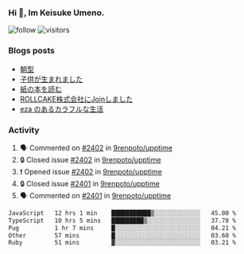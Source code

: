 ### Hi 👋, Im Keisuke Umeno.

<!--
**9renpoto/9renpoto** is a ✨ _special_ ✨ repository because its `README.md` (this file) appears on your GitHub profile.

Here are some ideas to get you started:

- 🔭 I’m currently working on ...
- 🌱 I’m currently learning ...
- 👯 I’m looking to collaborate on ...
- 🤔 I’m looking for help with ...
- 💬 Ask me about ...
- 📫 How to reach me: ...
- 😄 Pronouns: ...
- ⚡ Fun fact: ...
-->

![follow](https://img.shields.io/github/followers/9renpoto?label=Follow&style=social)
![visitors](https://komarev.com/ghpvc/?username=9renpoto&label=Profile%20views&color=0e75b6&style=flat)

### Blogs posts

<!-- BLOG-POST-LIST:START -->
- [朝型](https://9renpoto.win/entry/2024/05/29/im-an-early)
- [子供が生まれました](https://9renpoto.win/entry/2024/04/18/hello-world)
- [紙の本を読む](https://9renpoto.win/entry/2024/02/25/reading-papar-book)
- [ROLLCAKE株式会社にJoinしました](https://9renpoto.win/entry/2024/02/11/join)
- [eza のあるカラフルな生活](https://9renpoto.win/entry/2024/02/01/eza)
<!-- BLOG-POST-LIST:END -->

### Activity

<!--START_SECTION:activity-->
1. 🗣 Commented on [#2402](https://github.com/9renpoto/upptime/issues/2402#issuecomment-2184191332) in [9renpoto/upptime](https://github.com/9renpoto/upptime)
2. 🔒 Closed issue [#2402](https://github.com/9renpoto/upptime/issues/2402) in [9renpoto/upptime](https://github.com/9renpoto/upptime)
3. ❗ Opened issue [#2402](https://github.com/9renpoto/upptime/issues/2402) in [9renpoto/upptime](https://github.com/9renpoto/upptime)
4. 🔒 Closed issue [#2401](https://github.com/9renpoto/upptime/issues/2401) in [9renpoto/upptime](https://github.com/9renpoto/upptime)
5. 🗣 Commented on [#2401](https://github.com/9renpoto/upptime/issues/2401#issuecomment-2184150411) in [9renpoto/upptime](https://github.com/9renpoto/upptime)
<!--END_SECTION:activity-->

<!--START_SECTION:waka-->

```txt
JavaScript   12 hrs 1 min    ███████████▒░░░░░░░░░░░░░   45.00 %
TypeScript   10 hrs 5 mins   █████████▒░░░░░░░░░░░░░░░   37.78 %
Pug          1 hr 7 mins     █░░░░░░░░░░░░░░░░░░░░░░░░   04.21 %
Other        57 mins         █░░░░░░░░░░░░░░░░░░░░░░░░   03.60 %
Ruby         51 mins         ▓░░░░░░░░░░░░░░░░░░░░░░░░   03.21 %
```

<!--END_SECTION:waka-->
